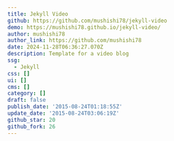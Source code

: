 ```yaml
---
title: Jekyll Video
github: https://github.com/mushishi78/jekyll-video
demo: https://mushishi78.github.io/jekyll-video/
author: mushishi78
author_link: https://github.com/mushishi78
date: 2024-11-28T06:36:27.070Z
description: Template for a video blog
ssg:
  - Jekyll
css: []
ui: []
cms: []
category: []
draft: false
publish_date: '2015-08-24T01:18:55Z'
update_date: '2015-08-24T03:06:19Z'
github_star: 20
github_fork: 26
---
```

